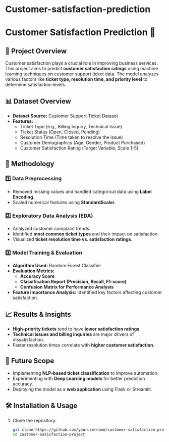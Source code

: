 # Customer-satisfaction-prediction
# Customer Satisfaction Prediction 🚀

## 📌 Project Overview
Customer satisfaction plays a crucial role in improving business services. This project aims to predict **customer satisfaction ratings** using machine learning techniques on customer support ticket data. The model analyzes various factors like **ticket type, resolution time, and priority level** to determine satisfaction levels.

## 📊 Dataset Overview
- **Dataset Source:** Customer Support Ticket Dataset
- **Features:**
  - Ticket Type (e.g., Billing Inquiry, Technical Issue)
  - Ticket Status (Open, Closed, Pending)
  - Resolution Time (Time taken to resolve the issue)
  - Customer Demographics (Age, Gender, Product Purchased)
  - Customer Satisfaction Rating (Target Variable, Scale 1-5)

## 🔬 Methodology
### **1️⃣ Data Preprocessing**
- Removed missing values and handled categorical data using **Label Encoding**.
- Scaled numerical features using **StandardScaler**.

### **2️⃣ Exploratory Data Analysis (EDA)**
- Analyzed customer complaint trends.
- Identified **most common ticket types** and their impact on satisfaction.
- Visualized **ticket resolution time vs. satisfaction ratings**.

### **3️⃣ Model Training & Evaluation**
- **Algorithm Used:** Random Forest Classifier
- **Evaluation Metrics:**
  - **Accuracy Score**
  - **Classification Report (Precision, Recall, F1-score)**
  - **Confusion Matrix for Performance Analysis**
- **Feature Importance Analysis:** Identified key factors affecting customer satisfaction.

## 📈 Results & Insights
- **High-priority tickets** tend to have **lower satisfaction ratings**.
- **Technical issues and billing inquiries** are major drivers of dissatisfaction.
- Faster resolution times correlate with **higher customer satisfaction**.

## 🚀 Future Scope
- Implementing **NLP-based ticket classification** to improve automation.
- Experimenting with **Deep Learning models** for better prediction accuracy.
- Deploying the model as a **web application** using Flask or Streamlit.

## 🛠️ Installation & Usage
1. Clone the repository:
   ```bash
   git clone https://github.com/yourusername/customer-satisfaction-project.git
   cd customer-satisfaction-project
